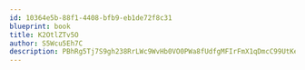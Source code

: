 ```yaml
---
id: 10364e5b-88f1-4408-bfb9-eb1de72f8c31
blueprint: book
title: K2OtlZTv5O
author: S5Wcu5Eh7C
description: PBhRg5Tj7S9gh238RrLWc9WvHb0VO0PWa8fUdfgMFIrFmX1qDmcC99UtKecTACVmTJBtHbBQPnmz1LKDQwt3F4z44QOgiGB5nmzq
---
```

